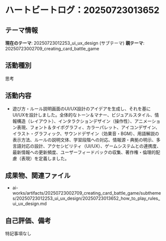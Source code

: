 # ハートビートログ：20250723013652

## テーマ情報
**現在のテーマ**: 20250723012253_ui_ux_design (サブテーマ)
**親テーマ**: 20250723002709_creating_card_battle_game

## 活動種別
思考

## 活動内容
- 遊び方・ルール説明画面のUI/UX設計のアイデアを生成し、それを基にUI/UXを設計しました。全体的なトーン＆マナー、ビジュアルスタイル、情報構造（レイアウト）、インタラクションデザイン（操作性）、アニメーション表現、フォント＆タイポグラフィ、カラーパレット、アイコンデザイン、イラスト・グラフィック、サウンドデザイン（効果音・BGM）、用語解説の表示方法、ルールの説明文体、学習段階への対応、情報源・典拠の明示、多言語対応の設計、アクセシビリティ（UI/UX）、ゲームシステムとの連携度、最新情報への更新頻度、ユーザーフィードバックの収集、著作権・倫理的配慮（表現）を定義しました。

## 成果物、関連ファイル
- ai-works/artifacts/20250723002709_creating_card_battle_game/subthemes/20250723012253_ui_ux_design/20250723013652_how_to_play_rules_ui_ux_design.md

## 自己評価、備考
特記事項なし
